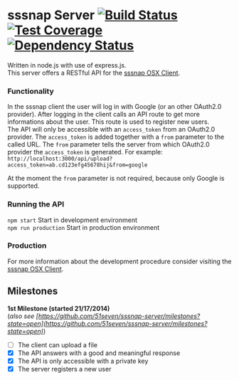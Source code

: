# sssnap Server [![Build Status][travis-image]][travis-url] [![Test Coverage][coveralls-image]][coveralls-url] [![Dependency Status][dependency-image]][dependency-url]

Written in node.js with use of express.js.  
This server offers a RESTful API for the [sssnap OSX Client](https://github.com/51seven/sssnap-osx-v2/blob/master/README.md).

### Functionality

In the sssnap client the user will log in with Google (or an other OAuth2.0 provider). After logging in the client calls an API route to get more informations about the user. This route is used to register new users.  
The API will only be accessible with an `access_token` from an OAuth2.0 provider. The `access_token` is added together with a `from` parameter to the called URL. The `from` parameter tells the server from which OAuth2.0 provider the `access_token` is generated. For example:
`http://localhost:3000/api/upload?access_token=ab.cd123efg45678hij&from=google`

At the moment the `from` parameter is not required, because only Google is supported.

### Running the API

`npm start` Start in development environment  
`npm run production` Start in production environment

### Production

For more information about the development procedure consider visiting the [sssnap OSX Client](https://github.com/51seven/sssnap-osx-v2/blob/master/README.md#production).

Milestones
----------

**1st Milestone (started 21/17/2014)**  
(_also see [https://github.com/51seven/sssnap-server/milestones?state=open](https://github.com/51seven/sssnap-server/milestones?state=open)_)

- [ ] The client can upload a file
- [x] The API answers with a good and meaningful response
- [x] The API is only accessible with a private key
- [x] The server registers a new user

[travis-image]: http://img.shields.io/travis/51seven/sssnap-server.svg?style=flat
[travis-url]: https://travis-ci.org/51seven/sssnap-server
[coveralls-image]: http://img.shields.io/coveralls/51seven/sssnap-server.svg?style=flat
[coveralls-url]: https://coveralls.io/r/51seven/sssnap-server
[dependency-image]: http://img.shields.io/david/51seven/sssnap-server.svg?style=flat
[dependency-url]: https://david-dm.org/51seven/sssnap-server